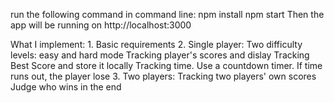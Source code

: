run the following command in command line:
  npm install
  npm start
Then the app will be running on http://localhost:3000

What I implement:
    1. Basic requirements
    2. Single player: 
      Two difficulty levels: easy and hard mode
      Tracking player's scores and dislay
      Tracking Best Score and store it locally
      Tracking time. Use a countdown timer. If time runs out, the player lose
    3. Two players:
      Tracking two players' own scores
      Judge who wins in the end

